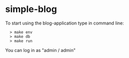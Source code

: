 # simple-blog


To start using the blog-application type in command line:

```console
  > make env
  > make db
  > make run
```

You can log in as "admin / admin"